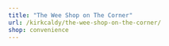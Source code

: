 ```yaml
---
title: "The Wee Shop on The Corner"
url: /kirkcaldy/the-wee-shop-on-the-corner/
shop: convenience
---
```

